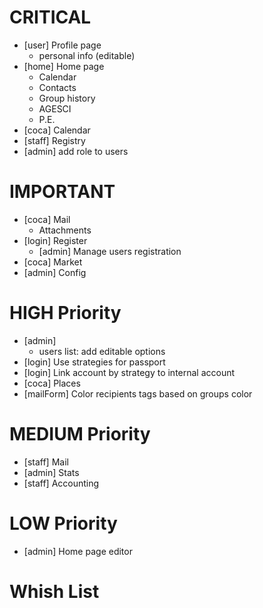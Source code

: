 <!--
// #############################################################################
-->

# CRITICAL

- [user] Profile page
  - personal info (editable)
- [home] Home page
  - Calendar
  - Contacts
  - Group history
  - AGESCI
  - P.E.
- [coca] Calendar
- [staff] Registry
- [admin] add role to users

  
# IMPORTANT

- [coca] Mail
  - Attachments
- [login] Register
  - [admin] Manage users registration
- [coca] Market
- [admin] Config


# HIGH Priority

- [admin]
  - users list: add editable options
- [login] Use strategies for passport
- [login] Link account by strategy to internal account
- [coca] Places
- [mailForm] Color recipients tags based on groups color


# MEDIUM Priority

- [staff] Mail
- [admin] Stats
- [staff] Accounting


# LOW Priority

- [admin] Home page editor


# Whish List
